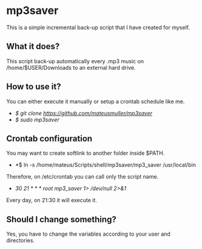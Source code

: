# mp3saver
This is a simple incremental back-up script that I have created for myself.

## What it does?
This script back-up automatically every .mp3 music on /home/$USER/Downloads to an external hard drive.

## How to use it?
You can either execute it manually or setup a crontab schedule like me.

* *$ git clone https://github.com/mateusmuller/mp3saver*
* *$ sudo mp3saver*

## Crontab configuration
You may want to create softlink to another folder inside $PATH.

* *$ ln -s /home/mateus/Scripts/shell/mp3saver/mp3_saver /usr/local/bin

Therefore, on /etc/crontab you can call only the script name.

* *30 21   * * *   root    mp3_saver 1> /dev/null 2>&1*

Every day, on 21:30 it will execute it.

## Should I change something?
Yes, you have to change the variables according to your user and directories.
